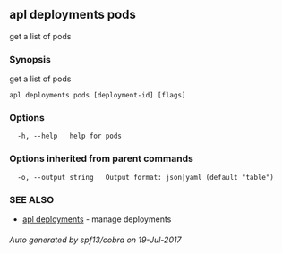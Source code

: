 ## apl deployments pods

get a list of pods

### Synopsis


get a list of pods

```
apl deployments pods [deployment-id] [flags]
```

### Options

```
  -h, --help   help for pods
```

### Options inherited from parent commands

```
  -o, --output string   Output format: json|yaml (default "table")
```

### SEE ALSO
* [apl deployments](apl_deployments.md)	 - manage deployments

###### Auto generated by spf13/cobra on 19-Jul-2017
